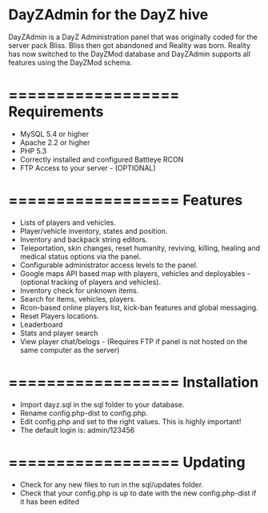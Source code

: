 DayZAdmin for the DayZ hive
==================

DayZAdmin is a DayZ Administration panel that was originally coded for the server pack Bliss. Bliss then got abandoned and Reality was born. Reality has now switched to the DayZMod database and DayZAdmin supports all features using the DayZMod schema.

==================
Requirements
==================
- MySQL 5.4 or higher
- Apache 2.2 or higher
- PHP 5.3 
- Correctly installed and configured Battleye RCON
- FTP Access to your server - (OPTIONAL)

==================
Features
==================
- Lists of players and vehicles.
- Player/vehicle inventory, states and position.
- Inventory and backpack string editors.
- Teleportation, skin changes, reset humanity, reviving, killing, healing and medical status options via the panel.
- Configurable administrator access levels to the panel.
- Google maps API based map with players, vehicles and deployables - (optional tracking of players and vehicles).
- Inventory check for unknown items.
- Search for items, vehicles, players.
- Rcon-based online players list, kick-ban features and global messaging.
- Reset Players locations.
- Leaderboard
- Stats and player search
- View player chat/belogs - (Requires FTP if panel is not hosted on the same computer as the server)

==================
Installation
==================
- Import dayz.sql in the sql folder to your database.
- Rename config.php-dist to config.php.
- Edit config.php and set to the right values. This is highly important!
- The default login is: admin/123456

==================
Updating
==================
- Check for any new files to run in the sql/updates folder.
- Check that your config.php is up to date with the new config.php-dist if it has been edited
